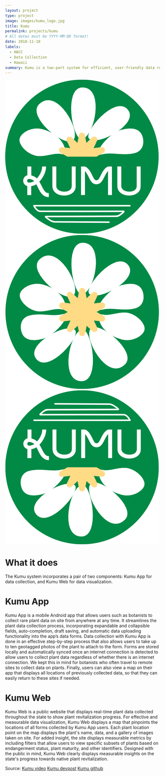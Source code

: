 ```yaml
---
layout: project
type: project
image: images/kumu_logo.jpg
title: Kumu
permalink: projects/kumu
# All dates must be YYYY-MM-DD format!
date: 2018-11-10
labels:
  - HACC
  - Data Collection
  - Hawaii
summary: Kumu is a two-part system for efficient, user-friendly data reporting and visualization for native Hawaiian plants.
---
```


<div class="ui small rounded images">
  <img class="ui image" src="../images/WEB.png">
  <img class="ui image" src="../images/FULL.png">
  <img class="ui image" src="../images/APP.png">
</div>

<h1>
  What it does
</h1>
The Kumu system incorporates a pair of two components: Kumu App for data collection, and Kumu Web for data visualization.

<h1>
Kumu App
</h1>
Kumu App is a mobile Android app that allows users such as botanists to collect rare plant data on site from anywhere at any time. It streamlines the plant data collection process, incorporating expandable and collapsible fields, auto-completion, draft saving, and automatic data uploading functionality into the app’s data forms. Data collection with Kumu App is done in an effective step-by-step process that also allows users to take up to ten geotagged photos of the plant to attach to the form. Forms are stored locally and automatically synced once an internet connection is detected to allow users to collect plant data regardless of whether there is an internet connection. We kept this in mind for botanists who often travel to remote sites to collect data on plants. Finally, users can also view a map on their app that displays all locations of previously collected data, so that they can easily return to these sites if needed.

<h1>
Kumu Web
</h1>
Kumu Web is a public website that displays real-time plant data collected throughout the state to show plant revitalization progress. For effective and measurable data visualization, Kumu Web displays a map that pinpoints the locations of all forms collected by Kumu App users. Each plant location point on the map displays the plant's name, data, and a gallery of images taken on site. For added insight, the site displays measurable metrics by including filters that allow users to view specific subsets of plants based on endangerment status, plant maturity, and other identifiers. Designed with the public in mind, Kumu Web clearly displays measurable insights on the state's progress towards native plant revitalization.

Source: 
        <a href="https://www.youtube.com/watch?v=00_dTfcc3iY" target="_blank"><i class="large youtube icon"></i>Kumu video</a>
        <a href="https://devpost.com/software/kumu" target="_blank"><i class="large linkify icon"></i>Kumu devpost</a>
        <a href="https://github.com/HACC2018/The-Bird-Squad" target="_blank"><i class="large github icon"></i>Kumu github</a>